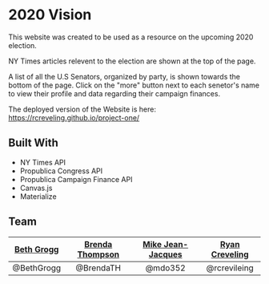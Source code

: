 # 2020 Vision
This website was created to be used as a resource on the upcoming 2020 election.

NY Times articles relevent to the election are shown at the top of the page.

A list of all the U.S Senators, organized by party, is shown towards the bottom of the page. Click on the "more" button next to each senetor's name to view their profile and data regarding their campaign finances.

The deployed version of the Website is here: https://rcreveling.github.io/project-one/
## Built With
- NY Times API
- Propublica Congress API
- Propublica Campaign Finance API
- Canvas.js
- Materialize
## Team
| [Beth Grogg](https://github.com/BethGrogg) | [Brenda Thompson](https://github.com/BrendaTH) | [Mike Jean-Jacques](https://github.com/Mdo352) | [Ryan Creveling](https://github.com/rcreveling) |
|:---------:|:--------:|:-----:|:----------------------:|
| @BethGrogg | @BrendaTH | @mdo352 | @rcrevileing |
